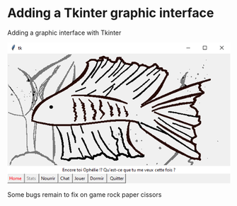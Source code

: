 # Adding a Tkinter graphic interface

Adding a graphic interface with Tkinter

![alt text](https://raw.githubusercontent.com/Lezakh/build_a_pet_in_python/Tkinter_Graphic_interface/Bidule_window.bmp)

Some bugs remain to fix on game rock paper cissors
